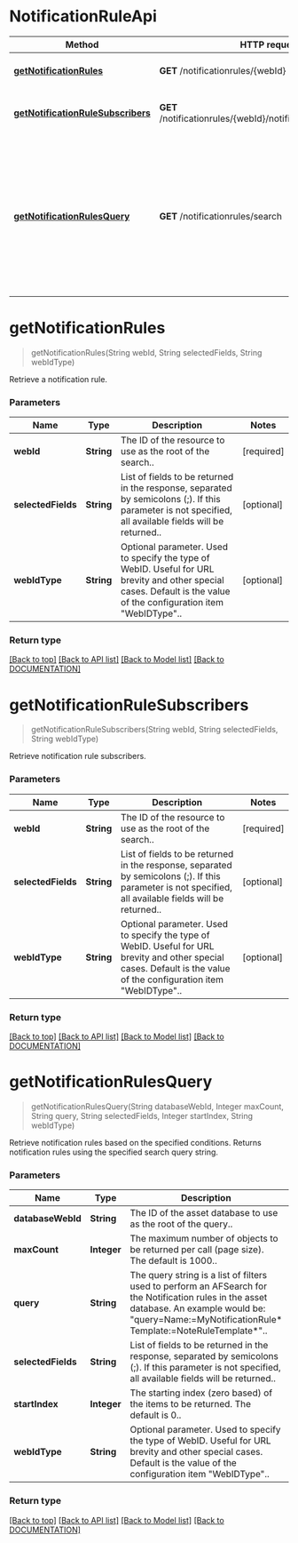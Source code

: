# NotificationRuleApi

Method | HTTP request | Description
------------ | ------------- | -------------
[**getNotificationRules**](NotificationRuleApi.md#getnotificationrules) | **GET** /notificationrules/{webId} | Retrieve a notification rule.
[**getNotificationRuleSubscribers**](NotificationRuleApi.md#getnotificationrulesubscribers) | **GET** /notificationrules/{webId}/notificationrulesubscribers | Retrieve notification rule subscribers.
[**getNotificationRulesQuery**](NotificationRuleApi.md#getnotificationrulesquery) | **GET** /notificationrules/search | Retrieve notification rules based on the specified conditions. Returns notification rules using the specified search query string.


# **getNotificationRules**
> getNotificationRules(String webId, String selectedFields, String webIdType)

Retrieve a notification rule.

### Parameters

Name | Type | Description | Notes
------------- | ------------- | ------------- | -------------
 **webId** | **String**| The ID of the resource to use as the root of the search.. | [required]
 **selectedFields** | **String**| List of fields to be returned in the response, separated by semicolons (;). If this parameter is not specified, all available fields will be returned.. | [optional]
 **webIdType** | **String**| Optional parameter. Used to specify the type of WebID. Useful for URL brevity and other special cases. Default is the value of the configuration item "WebIDType".. | [optional]


### Return type



[[Back to top]](#) [[Back to API list]](../../DOCUMENTATION.md#documentation-for-api-endpoints) [[Back to Model list]](../../DOCUMENTATION.md#documentation-for-models) [[Back to DOCUMENTATION]](../../DOCUMENTATION.md)

# **getNotificationRuleSubscribers**
> getNotificationRuleSubscribers(String webId, String selectedFields, String webIdType)

Retrieve notification rule subscribers.

### Parameters

Name | Type | Description | Notes
------------- | ------------- | ------------- | -------------
 **webId** | **String**| The ID of the resource to use as the root of the search.. | [required]
 **selectedFields** | **String**| List of fields to be returned in the response, separated by semicolons (;). If this parameter is not specified, all available fields will be returned.. | [optional]
 **webIdType** | **String**| Optional parameter. Used to specify the type of WebID. Useful for URL brevity and other special cases. Default is the value of the configuration item "WebIDType".. | [optional]


### Return type



[[Back to top]](#) [[Back to API list]](../../DOCUMENTATION.md#documentation-for-api-endpoints) [[Back to Model list]](../../DOCUMENTATION.md#documentation-for-models) [[Back to DOCUMENTATION]](../../DOCUMENTATION.md)

# **getNotificationRulesQuery**
> getNotificationRulesQuery(String databaseWebId, Integer maxCount, String query, String selectedFields, Integer startIndex, String webIdType)

Retrieve notification rules based on the specified conditions. Returns notification rules using the specified search query string.

### Parameters

Name | Type | Description | Notes
------------- | ------------- | ------------- | -------------
 **databaseWebId** | **String**| The ID of the asset database to use as the root of the query.. | [optional]
 **maxCount** | **Integer**| The maximum number of objects to be returned per call (page size). The default is 1000.. | [optional]
 **query** | **String**| The query string is a list of filters used to perform an AFSearch for the Notification rules in the asset database. An example would be: "query=Name:=MyNotificationRule* Template:=NoteRuleTemplate*".. | [optional]
 **selectedFields** | **String**| List of fields to be returned in the response, separated by semicolons (;). If this parameter is not specified, all available fields will be returned.. | [optional]
 **startIndex** | **Integer**| The starting index (zero based) of the items to be returned. The default is 0.. | [optional]
 **webIdType** | **String**| Optional parameter. Used to specify the type of WebID. Useful for URL brevity and other special cases. Default is the value of the configuration item "WebIDType".. | [optional]


### Return type



[[Back to top]](#) [[Back to API list]](../../DOCUMENTATION.md#documentation-for-api-endpoints) [[Back to Model list]](../../DOCUMENTATION.md#documentation-for-models) [[Back to DOCUMENTATION]](../../DOCUMENTATION.md)
